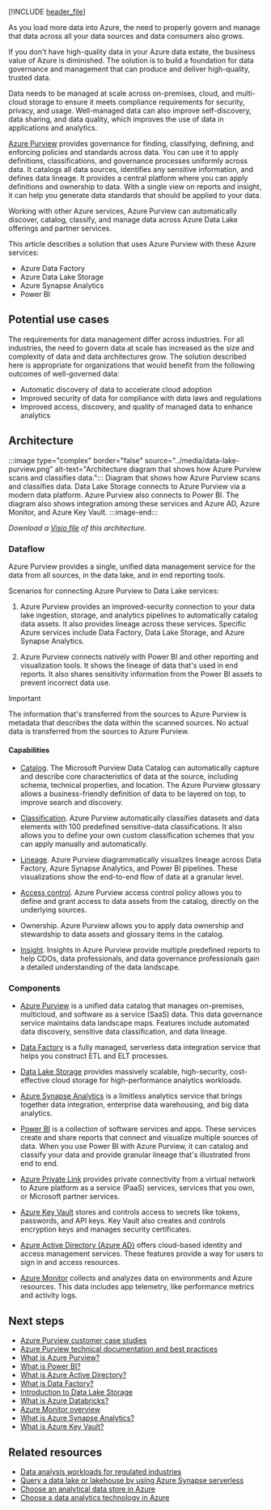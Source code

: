 [!INCLUDE [header_file](../../../includes/sol-idea-header.md)]

As you load more data into Azure, the need to properly govern and manage that data across all your data sources and data consumers also grows.

If you don't have high-quality data in your Azure data estate, the business value of Azure is diminished. The solution is to build a foundation for data governance and management that can produce and deliver high-quality, trusted data.

Data needs to be managed at scale across on-premises, cloud, and multi-cloud storage to ensure it meets compliance requirements for security, privacy, and usage. Well-managed data can also improve self-discovery, data sharing, and data quality, which improves the use of data in applications and analytics.

[Azure Purview](/azure/purview/overview) provides governance for finding, classifying, defining, and enforcing policies and standards across data. You can use it to apply definitions, classifications, and governance processes uniformly across data. It catalogs all data sources, identifies any sensitive information, and defines data lineage. It provides a central platform where you can apply definitions and ownership to data. With a single view on reports and insight, it can help you generate data standards that should be applied to your data.

Working with other Azure services, Azure Purview can automatically discover, catalog, classify, and manage data across Azure Data Lake offerings and partner services.

This article describes a solution that uses Azure Purview with these Azure services:

- Azure Data Factory
- Azure Data Lake Storage
- Azure Synapse Analytics
- Power BI

## Potential use cases

The requirements for data management differ across industries. For all industries, the need to govern data at scale has increased as the size and complexity of data and data architectures grow. The solution described here is appropriate for organizations that would benefit from the following outcomes of well-governed data:
- Automatic discovery of data to accelerate cloud adoption
- Improved security of data for compliance with data laws and regulations
- Improved access, discovery, and quality of managed data to enhance analytics

## Architecture

:::image type="complex" border="false" source="../media/data-lake-purview.png" alt-text="Architecture diagram that shows how Azure Purview scans and classifies data.":::
 Diagram that shows how Azure Purview scans and classifies data. Data Lake Storage connects to Azure Purview via a modern data platform. Azure Purview also connects to Power BI. The diagram also shows integration among these services and Azure AD, Azure Monitor, and Azure Key Vault.
:::image-end:::

_Download a [Visio file](https://arch-center.azureedge.net/data-lake-purview.vsdx) of this architecture._

### Dataflow
Azure Purview provides a single, unified data management service for the data from all sources, in the data lake, and in end reporting tools.

Scenarios for connecting Azure Purview to Data Lake services:

1. Azure Purview provides an improved-security connection to your data lake ingestion, storage, and analytics pipelines to automatically catalog data assets. It also provides lineage across these services. Specific Azure services include Data Factory, Data Lake Storage, and Azure Synapse Analytics.

2. Azure Purview connects natively with Power BI and other reporting and visualization tools. It shows the lineage of data that's used in end reports. It also shares sensitivity information from the Power BI assets to prevent incorrect data use.

> [!IMPORTANT]
> The information that's transferred from the sources to Azure Purview is metadata that describes the data within the scanned sources. No actual data is transferred from the sources to Azure Purview.

#### Capabilities

- [Catalog](/azure/purview/overview#data-catalog). The Microsoft Purview Data Catalog can automatically capture and describe core characteristics of data at the source, including schema, technical properties, and location. The Azure Purview glossary allows a business-friendly definition of data to be layered on top, to improve search and discovery.

- [Classification](/azure/purview/concept-best-practices-classification). Azure Purview automatically classifies datasets and data elements with 100 predefined sensitive-data classifications. It also allows you to define your own custom classification schemes that you can apply manually and automatically.

- [Lineage](/azure/purview/concept-best-practices-lineage-azure-data-factory). Azure Purview diagrammatically visualizes lineage across Data Factory, Azure Synapse Analytics, and Power BI pipelines. These visualizations show the end-to-end flow of data at a granular level.

- [Access control](/azure/purview/how-to-access-policies-storage). Azure Purview access control policy allows you to define and grant access to data assets from the catalog, directly on the underlying sources.

- Ownership. Azure Purview allows you to apply data ownership and stewardship to data assets and glossary items in the catalog.

- [Insight](/azure/purview/concept-insights). Insights in Azure Purview provide multiple predefined reports to help CDOs, data professionals, and data governance professionals gain a detailed understanding of the data landscape.

### Components

- [Azure Purview](https://azure.microsoft.com/services/purview) is a unified data catalog that manages on-premises, multicloud, and software as a service (SaaS) data. This data governance service maintains data landscape maps. Features include automated data discovery, sensitive data classification, and data lineage.

- [Data Factory](https://azure.microsoft.com/services/data-factory) is a fully managed, serverless data integration service that helps you construct ETL and ELT processes.

- [Data Lake Storage](https://azure.microsoft.com/services/storage/data-lake-storage) provides massively scalable, high-security, cost-effective cloud storage for high-performance analytics workloads.

- [Azure Synapse Analytics](https://azure.microsoft.com/services/synapse-analytics) is a limitless analytics service that brings together data integration, enterprise data warehousing, and big data analytics.

- [Power BI](https://powerbi.microsoft.com/what-is-power-bi) is a collection of software services and apps. These services create and share reports that connect and visualize multiple sources of data. When you use Power BI with Azure Purview, it can catalog and classify your data and provide granular lineage that's illustrated from end to end.

- [Azure Private Link](https://azure.microsoft.com/services/private-link) provides private connectivity from a virtual network to Azure platform as a service (PaaS) services, services that you own, or Microsoft partner services.

- [Azure Key Vault](https://azure.microsoft.com/services/key-vault) stores and controls access to secrets like tokens, passwords, and API keys. Key Vault also creates and controls encryption keys and manages security certificates.

- [Azure Active Directory (Azure AD)](https://azure.microsoft.com/services/active-directory) offers cloud-based identity and access management services. These features provide a way for users to sign in and access resources.

- [Azure Monitor](https://azure.microsoft.com/services/monitor) collects and analyzes data on environments and Azure resources. This data includes app telemetry, like performance metrics and activity logs.

## Next steps

- [Azure Purview customer case studies](https://customers.microsoft.com/en-us/search?sq=%22Azure%20Purview%22&ff=&p=0&so=story_publish_date%20desc)
- [Azure Purview technical documentation and best practices](/azure/purview/concept-best-practices-accounts)
- [What is Azure Purview?](/azure/purview/overview)
- [What is Power BI?](https://powerbi.microsoft.com/what-is-power-bi)
- [What is Azure Active Directory?](/azure/active-directory/fundamentals/active-directory-whatis)
- [What is Data Factory?](/azure/data-factory/introduction)
- [Introduction to Data Lake Storage](/azure/storage/blobs/data-lake-storage-introduction)
- [What is Azure Databricks?](/azure/databricks/scenarios/what-is-azure-databricks)
- [Azure Monitor overview](/azure/azure-monitor/overview)
- [What is Azure Synapse Analytics?](/azure/synapse-analytics/overview-what-is)
- [What is Azure Key Vault?](/azure/key-vault/general/basic-concepts)

## Related resources
- [Data analysis workloads for regulated industries](/azure/architecture/example-scenario/data/data-analysis-regulated-industries)
- [Query a data lake or lakehouse by using Azure Synapse serverless](/azure/architecture/example-scenario/data/synapse-exploratory-data-analytics)
- [Choose an analytical data store in Azure](/azure/architecture/data-guide/technology-choices/analytical-data-stores)
- [Choose a data analytics technology in Azure](/azure/architecture/data-guide/technology-choices/analysis-visualizations-reporting)
